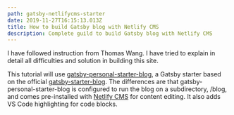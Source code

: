 ```yaml
---
path: gatsby-netlifycms-starter
date: 2019-11-27T16:15:13.013Z
title: How to build Gatsby blog with Netlify CMS
description: Complete guild to build Gatsby blog with Netlify CMS
---
```

I have followed instruction from Thomas Wang. I have tried to explain in detail all difficulties and solution in building this site.

This tutorial will use [gatsby-personal-starter-blog](http://t.wang.sh/gatsby-personal-starter-blog), a Gatsby starter based on the official [gatsby-starter-blog](https://www.gatsbyjs.org/starters/gatsbyjs/gatsby-starter-blog/). The differences are that gatsby-personal-starter-blog is configured to run the blog on a subdirectory, /blog, and comes pre-installed with [Netlify CMS](https://www.netlifycms.org/) for content editing. It also adds VS Code highlighting for code blocks.

